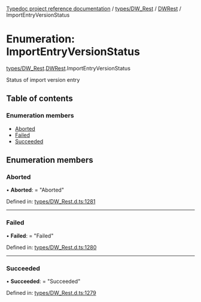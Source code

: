 [Typedoc project reference documentation](../README.md) / [types/DW_Rest](../modules/types_dw_rest.md) / [DWRest](../modules/types_dw_rest.dwrest.md) / ImportEntryVersionStatus

# Enumeration: ImportEntryVersionStatus

[types/DW_Rest](../modules/types_dw_rest.md).[DWRest](../modules/types_dw_rest.dwrest.md).ImportEntryVersionStatus

Status of import version entry

## Table of contents

### Enumeration members

- [Aborted](types_dw_rest.dwrest.importentryversionstatus.md#aborted)
- [Failed](types_dw_rest.dwrest.importentryversionstatus.md#failed)
- [Succeeded](types_dw_rest.dwrest.importentryversionstatus.md#succeeded)

## Enumeration members

### Aborted

• **Aborted**: = "Aborted"

Defined in: [types/DW_Rest.d.ts:1281](https://github.com/DocuWare/REST-Sample-TS/blob/6f07cff/src/types/DW_Rest.d.ts#L1281)

___

### Failed

• **Failed**: = "Failed"

Defined in: [types/DW_Rest.d.ts:1280](https://github.com/DocuWare/REST-Sample-TS/blob/6f07cff/src/types/DW_Rest.d.ts#L1280)

___

### Succeeded

• **Succeeded**: = "Succeeded"

Defined in: [types/DW_Rest.d.ts:1279](https://github.com/DocuWare/REST-Sample-TS/blob/6f07cff/src/types/DW_Rest.d.ts#L1279)
